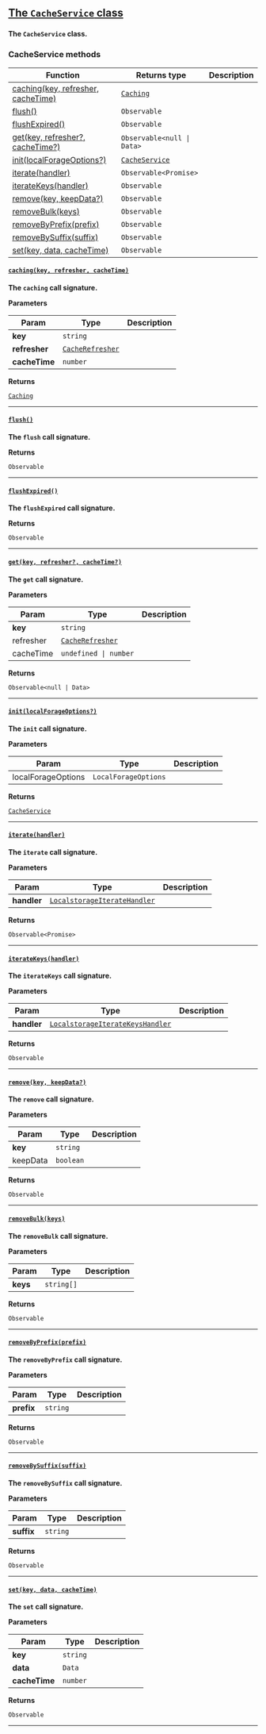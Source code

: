<section id="main" data-note="AUTO-GENERATED CONTENT, DO NOT EDIT DIRECTLY!">

<h2><a name="cacheservice" href="https://ngx-useful.lamnhan.com/content/reference/classes/cacheservice.html"><p>The <code>CacheService</code> class</p>
</a></h2>

**The `CacheService` class.**

<h3><a name="cacheservice-methods"><p>CacheService methods</p>
</a></h3>

| Function                                                      | Returns type                                                                                                                       | Description |
| ------------------------------------------------------------- | ---------------------------------------------------------------------------------------------------------------------------------- | ----------- |
| [caching(key, refresher, cacheTime)](#cacheservice-caching-0) | <code><a href="https://ngx-useful.lamnhan.com/content/reference/classes/caching.html" target="_blank">Caching</a></code>           |             |
| [flush()](#cacheservice-flush-0)                              | <code>Observable<void></code>                                                                                                      |             |
| [flushExpired()](#cacheservice-flushexpired-0)                | <code>Observable<void></code>                                                                                                      |             |
| [get(key, refresher?, cacheTime?)](#cacheservice-get-0)       | <code>Observable<null \| Data></code>                                                                                              |             |
| [init(localForageOptions?)](#cacheservice-init-0)             | <code><a href="https://ngx-useful.lamnhan.com/content/reference/classes/cacheservice.html" target="_blank">CacheService</a></code> |             |
| [iterate(handler)](#cacheservice-iterate-0)                   | <code>Observable<Promise<unknown>></code>                                                                                          |             |
| [iterateKeys(handler)](#cacheservice-iteratekeys-0)           | <code>Observable<void></code>                                                                                                      |             |
| [remove(key, keepData?)](#cacheservice-remove-0)              | <code>Observable<void></code>                                                                                                      |             |
| [removeBulk(keys)](#cacheservice-removebulk-0)                | <code>Observable<void></code>                                                                                                      |             |
| [removeByPrefix(prefix)](#cacheservice-removebyprefix-0)      | <code>Observable<void></code>                                                                                                      |             |
| [removeBySuffix(suffix)](#cacheservice-removebysuffix-0)      | <code>Observable<void></code>                                                                                                      |             |
| [set(key, data, cacheTime)](#cacheservice-set-0)              | <code>Observable<Data></code>                                                                                                      |             |

<h4><a name="cacheservice-caching-0" href="https://ngx-useful.lamnhan.com/content/reference/classes/cacheservice.html#caching"><p><code>caching(key, refresher, cacheTime)</code></p>
</a></h4>

**The `caching` call signature.**

**Parameters**

| Param         | Type                                                                                                                                   | Description |
| ------------- | -------------------------------------------------------------------------------------------------------------------------------------- | ----------- |
| **key**       | <code>string</code>                                                                                                                    |             |
| **refresher** | <code><a href="https://ngx-useful.lamnhan.com/content/reference/globals.html#cacherefresher" target="_blank">CacheRefresher</a></code> |             |
| **cacheTime** | <code>number</code>                                                                                                                    |             |

**Returns**

<code><a href="https://ngx-useful.lamnhan.com/content/reference/classes/caching.html" target="_blank">Caching</a></code>

---

<h4><a name="cacheservice-flush-0" href="https://ngx-useful.lamnhan.com/content/reference/classes/cacheservice.html#flush"><p><code>flush()</code></p>
</a></h4>

**The `flush` call signature.**

**Returns**

<code>Observable<void></code>

---

<h4><a name="cacheservice-flushexpired-0" href="https://ngx-useful.lamnhan.com/content/reference/classes/cacheservice.html#flushexpired"><p><code>flushExpired()</code></p>
</a></h4>

**The `flushExpired` call signature.**

**Returns**

<code>Observable<void></code>

---

<h4><a name="cacheservice-get-0" href="https://ngx-useful.lamnhan.com/content/reference/classes/cacheservice.html#get"><p><code>get(key, refresher?, cacheTime?)</code></p>
</a></h4>

**The `get` call signature.**

**Parameters**

| Param     | Type                                                                                                                                   | Description |
| --------- | -------------------------------------------------------------------------------------------------------------------------------------- | ----------- |
| **key**   | <code>string</code>                                                                                                                    |             |
| refresher | <code><a href="https://ngx-useful.lamnhan.com/content/reference/globals.html#cacherefresher" target="_blank">CacheRefresher</a></code> |             |
| cacheTime | <code>undefined \| number</code>                                                                                                       |             |

**Returns**

<code>Observable<null | Data></code>

---

<h4><a name="cacheservice-init-0" href="https://ngx-useful.lamnhan.com/content/reference/classes/cacheservice.html#init"><p><code>init(localForageOptions?)</code></p>
</a></h4>

**The `init` call signature.**

**Parameters**

| Param              | Type                            | Description |
| ------------------ | ------------------------------- | ----------- |
| localForageOptions | <code>LocalForageOptions</code> |             |

**Returns**

<code><a href="https://ngx-useful.lamnhan.com/content/reference/classes/cacheservice.html" target="_blank">CacheService</a></code>

---

<h4><a name="cacheservice-iterate-0" href="https://ngx-useful.lamnhan.com/content/reference/classes/cacheservice.html#iterate"><p><code>iterate(handler)</code></p>
</a></h4>

**The `iterate` call signature.**

**Parameters**

| Param       | Type                                                                                                                                                           | Description |
| ----------- | -------------------------------------------------------------------------------------------------------------------------------------------------------------- | ----------- |
| **handler** | <code><a href="https://ngx-useful.lamnhan.com/content/reference/globals.html#localstorageiteratehandler" target="_blank">LocalstorageIterateHandler</a></code> |             |

**Returns**

<code>Observable<Promise<unknown>></code>

---

<h4><a name="cacheservice-iteratekeys-0" href="https://ngx-useful.lamnhan.com/content/reference/classes/cacheservice.html#iteratekeys"><p><code>iterateKeys(handler)</code></p>
</a></h4>

**The `iterateKeys` call signature.**

**Parameters**

| Param       | Type                                                                                                                                                                   | Description |
| ----------- | ---------------------------------------------------------------------------------------------------------------------------------------------------------------------- | ----------- |
| **handler** | <code><a href="https://ngx-useful.lamnhan.com/content/reference/globals.html#localstorageiteratekeyshandler" target="_blank">LocalstorageIterateKeysHandler</a></code> |             |

**Returns**

<code>Observable<void></code>

---

<h4><a name="cacheservice-remove-0" href="https://ngx-useful.lamnhan.com/content/reference/classes/cacheservice.html#remove"><p><code>remove(key, keepData?)</code></p>
</a></h4>

**The `remove` call signature.**

**Parameters**

| Param    | Type                 | Description |
| -------- | -------------------- | ----------- |
| **key**  | <code>string</code>  |             |
| keepData | <code>boolean</code> |             |

**Returns**

<code>Observable<void></code>

---

<h4><a name="cacheservice-removebulk-0" href="https://ngx-useful.lamnhan.com/content/reference/classes/cacheservice.html#removebulk"><p><code>removeBulk(keys)</code></p>
</a></h4>

**The `removeBulk` call signature.**

**Parameters**

| Param    | Type                  | Description |
| -------- | --------------------- | ----------- |
| **keys** | <code>string[]</code> |             |

**Returns**

<code>Observable<void></code>

---

<h4><a name="cacheservice-removebyprefix-0" href="https://ngx-useful.lamnhan.com/content/reference/classes/cacheservice.html#removebyprefix"><p><code>removeByPrefix(prefix)</code></p>
</a></h4>

**The `removeByPrefix` call signature.**

**Parameters**

| Param      | Type                | Description |
| ---------- | ------------------- | ----------- |
| **prefix** | <code>string</code> |             |

**Returns**

<code>Observable<void></code>

---

<h4><a name="cacheservice-removebysuffix-0" href="https://ngx-useful.lamnhan.com/content/reference/classes/cacheservice.html#removebysuffix"><p><code>removeBySuffix(suffix)</code></p>
</a></h4>

**The `removeBySuffix` call signature.**

**Parameters**

| Param      | Type                | Description |
| ---------- | ------------------- | ----------- |
| **suffix** | <code>string</code> |             |

**Returns**

<code>Observable<void></code>

---

<h4><a name="cacheservice-set-0" href="https://ngx-useful.lamnhan.com/content/reference/classes/cacheservice.html#set"><p><code>set(key, data, cacheTime)</code></p>
</a></h4>

**The `set` call signature.**

**Parameters**

| Param         | Type                | Description |
| ------------- | ------------------- | ----------- |
| **key**       | <code>string</code> |             |
| **data**      | <code>Data</code>   |             |
| **cacheTime** | <code>number</code> |             |

**Returns**

<code>Observable<Data></code>

---

</section>
